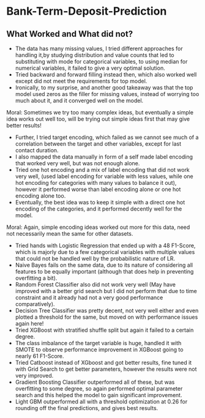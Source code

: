 
# Bank-Term-Deposit-Prediction

## What Worked and What did not?

- The data has many missing values, I tried different approaches for handling it,by studying distribution and value counts that led to substituting with mode for categorical variables, to using median for numerical variables, it failed to give a very optimal solution.
- Tried backward and forward filling instead then, which also worked well except did not meet the requirements for top model.
- Ironically, to my surprise, and another good takeaway was that the top model used zeros as the filler for missing values, instead of worrying too much about it, and it converged well on the model.

Moral: Sometimes we try too many complex ideas, but eventually a simple idea works out well too, will be trying out simple ideas first that may give better results!

- Further, I tried target encoding, which failed as we cannot see much of a correlation between the target and other variables, except for last contact duration.
- I also mapped the data manually in form of a self made label encoding that worked very well, but was not enough alone.
- Tried one hot encoding and a mix of label encoding that did not work very well, (used label encoding for variable with less values, while one hot encoding for categories with many values to balance it out), however it performed worse than label encoding alone or one hot encoding alone too.
- Eventually, the best idea was to keep it simple with a direct one hot encoding of the categories, and it performed decently well for the model.

Moral: Again, simple encoding ideas worked out more for this data, need not necessarily mean the same for other datasets.

- Tried hands with Logistic Regression that ended up with a 48 F1-Score, which is majorly due to a few categorical variables with multiple values that could not be handled well by the probabilistic nature of LR. 
- Naive Bayes fails on the same data, due to its nature of considering all features to be equally important (although that does help in preventing overfitting a bit).
- Random Forest Classifier also did not work very well (May have improved with a better grid search but I did not perform that due to time constraint and it already had not a very good performance comparatively).
- Decision Tree Classifier was pretty decent, not very well either and even plotted a threshold for the same, but moved on with performance issues again here!
- Tried XGBoost with stratified shuffle split but again it failed to a certain degree.
- The class imbalance of the target variable is huge, handled it with SMOTE to observe performance improvement in XGBoost going to nearly 61 F1-Score.
- Tried Catboost instead of XGboost and got better results, fine tuned it with Grid Search to get better parameters, however the results were not very improved.
- Gradient Boosting Classifier outperformed all of these, but was overfitting to some degree, so again performed optimal parameter search and this helped the model to gain significant improvement.
- Light GBM outperformed all with a threshold optimization at 0.26 for rounding off the final predictions, and gives best results.
